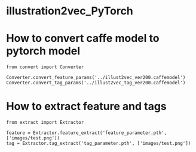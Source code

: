 # illustration2vec_PyTorch

# How to convert caffe model to pytorch model

```
from convert import Converter

Converter.convert_feature_params('../illust2vec_ver200.caffemodel')
Converter.convert_tag_params('../illust2vec_tag_ver200.caffemodel')
```

# How to extract feature and tags

```
from extract import Extractor

feature = Extractor.feature_extract('feature_parameter.pth', ['images/test.png'])
tag = Extractor.tag_extract('tag_parameter.pth', ['images/test.png'])
```

